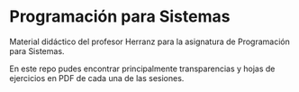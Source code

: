 # Programación para Sistemas

Material didáctico del profesor Herranz para la asignatura de Programación para Sistemas.

En este repo pudes encontrar principalmente transparencias y hojas de ejercicios en PDF de cada una de las sesiones.
